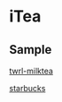 # iTea

## Sample

[twrl-milktea](https://twrlmilktea.com/)

[starbucks](https://www.starbucks.com/menu)